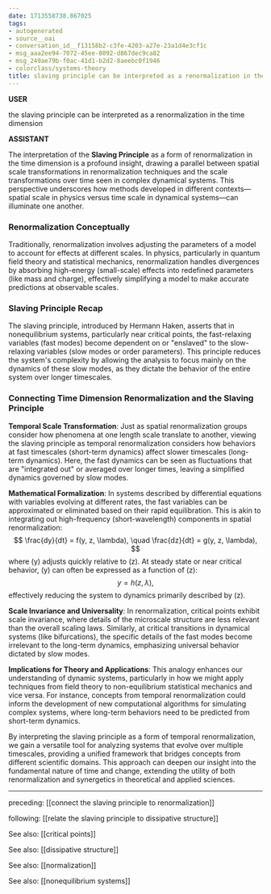 ```yaml
---
date: 1713558738.867025
tags:
- autogenerated
- source__oai
- conversation_id__f13158b2-c3fe-4203-a27e-23a1d4e3cf1c
- msg_aaa2ee94-7072-45ee-8092-d867dec9ca82
- msg_249ae79b-f0ac-41d1-b2d2-8aeebc0f1946
- colorclass/systems-theory
title: slaving principle can be interpreted as a renormalization in the time dimension
---
```


**USER**

the slaving principle can be interpreted as a renormalization in the time dimension


**ASSISTANT**

The interpretation of the **Slaving Principle** as a form of renormalization in the time dimension is a profound insight, drawing a parallel between spatial scale transformations in renormalization techniques and the scale transformations over time seen in complex dynamical systems. This perspective underscores how methods developed in different contexts—spatial scale in physics versus time scale in dynamical systems—can illuminate one another.

### Renormalization Conceptually

Traditionally, renormalization involves adjusting the parameters of a model to account for effects at different scales. In physics, particularly in quantum field theory and statistical mechanics, renormalization handles divergences by absorbing high-energy (small-scale) effects into redefined parameters (like mass and charge), effectively simplifying a model to make accurate predictions at observable scales.

### Slaving Principle Recap

The slaving principle, introduced by Hermann Haken, asserts that in nonequilibrium systems, particularly near critical points, the fast-relaxing variables (fast modes) become dependent on or "enslaved" to the slow-relaxing variables (slow modes or order parameters). This principle reduces the system's complexity by allowing the analysis to focus mainly on the dynamics of these slow modes, as they dictate the behavior of the entire system over longer timescales.

### Connecting Time Dimension Renormalization and the Slaving Principle

**Temporal Scale Transformation**: Just as spatial renormalization groups consider how phenomena at one length scale translate to another, viewing the slaving principle as temporal renormalization considers how behaviors at fast timescales (short-term dynamics) affect slower timescales (long-term dynamics). Here, the fast dynamics can be seen as fluctuations that are "integrated out" or averaged over longer times, leaving a simplified dynamics governed by slow modes.

**Mathematical Formalization**: In systems described by differential equations with variables evolving at different rates, the fast variables can be approximated or eliminated based on their rapid equilibration. This is akin to integrating out high-frequency (short-wavelength) components in spatial renormalization:
$$
\frac{dy}{dt} = f(y, z, \lambda), \quad \frac{dz}{dt} = g(y, z, \lambda),
$$
where \(y\) adjusts quickly relative to \(z\). At steady state or near critical behavior, \(y\) can often be expressed as a function of \(z\):
$$
y = h(z, \lambda),
$$
effectively reducing the system to dynamics primarily described by \(z\).

**Scale Invariance and Universality**: In renormalization, critical points exhibit scale invariance, where details of the microscale structure are less relevant than the overall scaling laws. Similarly, at critical transitions in dynamical systems (like bifurcations), the specific details of the fast modes become irrelevant to the long-term dynamics, emphasizing universal behavior dictated by slow modes.

**Implications for Theory and Applications**: This analogy enhances our understanding of dynamic systems, particularly in how we might apply techniques from field theory to non-equilibrium statistical mechanics and vice versa. For instance, concepts from temporal renormalization could inform the development of new computational algorithms for simulating complex systems, where long-term behaviors need to be predicted from short-term dynamics.

By interpreting the slaving principle as a form of temporal renormalization, we gain a versatile tool for analyzing systems that evolve over multiple timescales, providing a unified framework that bridges concepts from different scientific domains. This approach can deepen our insight into the fundamental nature of time and change, extending the utility of both renormalization and synergetics in theoretical and applied sciences.


---

preceding: [[connect the slaving principle to renormalization]]  


following: [[relate the slaving principle to dissipative structure]]

See also: [[critical points]]


See also: [[dissipative structure]]


See also: [[normalization]]


See also: [[nonequilibrium systems]]